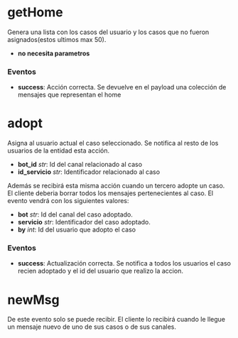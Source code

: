 # getHome
Genera una lista con los casos del usuario y los casos que no fueron asignados(estos ultimos max 50).
* **no necesita parametros**
### Eventos
* **success**: Acción correcta. Se devuelve en el payload una colección de mensajes que representan el home


# adopt
Asigna al usuario actual el caso seleccionado. Se notifica al resto de los usuarios de la entidad esta acción.
* **bot_id** _str_: Id del canal relacionado al caso
* **id_servicio** _str_: Identificador relacionado al caso

Además se recibirá esta misma acción cuando un tercero adopte un caso. El cliente deberia borrar todos los mensajes pertenecientes al caso. El evento vendrá con los siguientes valores:
* **bot** _str_: Id del canal del caso adoptado.
* **servicio** _str_: Identificador del caso adoptado.
* **by** _int_: Id del usuario que adopto el caso

### Eventos
* **success**: Actualización correcta. Se notifica a todos los usuarios el caso recien adoptado y el id del usuario que realizo la accion.

# newMsg
De este evento solo se puede recibir. El cliente lo recibirá cuando le llegue un mensaje nuevo de uno de sus casos o de sus canales.